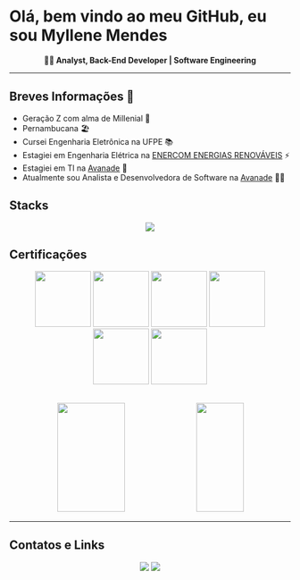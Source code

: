 # **Olá, bem vindo ao meu GitHub, eu sou Myllene Mendes**

<div align="center">
    <b> 👩‍💻 Analyst, Back-End Developer | Software Engineering </b>
</div>

-----------------
## **Breves Informações** 📣
- Geração Z com alma de Millenial :ghost:
- Pernambucana 🏖️
- Cursei Engenharia Eletrônica na UFPE :books:
- Estagiei em Engenharia Elétrica na [ENERCOM ENERGIAS RENOVÁVEIS](http://www.enercom-energias.com/) :zap:
- Estagiei em TI na [Avanade](https://www.avanade.com/pt-br) :rocket:
- Atualmente sou Analista e Desenvolvedora de Software na [Avanade](https://www.avanade.com/pt-br) :woman_technologist:

## **Stacks** 
<div align="center">
    <b> <img align="center" src="https://skillicons.dev/icons?i=vscode,cs,dotnet,java,ts,nodejs,git,azure&theme=dark">
    </b>
</div>

## **Certificações**
<div align="center">
    <a href="https://learn.microsoft.com/pt-br/users/myllenefms/credentials/98aa138d7afb124b" target="_blank"><img src="https://images.credly.com/size/100x100/images/be8fcaeb-c769-4858-b567-ffaaa73ce8cf/image.png" width="100" height="100"></a>
    <a href="https://learn.microsoft.com/pt-br/users/myllenefms/credentials/6b45936506a0a6c9" target="_blank"><img src="https://images.credly.com/size/99x99/images/70eb1e3f-d4de-4377-a062-b20fb29594ea/azure-data-fundamentals-600x600.png" width="100" height="100"></a>
    <a href="https://learn.microsoft.com/pt-br/users/myllenefms/credentials/55d77fea6654c36" target="_blank"><img src="https://consultabd.wordpress.com/wp-content/uploads/2021/05/ai900_00.png" width="100" height="100"></a>
    <a href="https://www.credly.com/badges/daba0485-ff17-466b-bade-8f3fe3b99a63/public_url" target="_blank"><img src="https://images.credly.com/size/100x100/images/787c11c7-306d-43a5-9fe7-bd3b8e7886e6/image.png" width="100" height="100"></a>
    <a href="https://www.credly.com/badges/d25cdf11-2c4b-46c8-90eb-8a0e7f563f1e/public_url" target="_blank"><img src="https://images.credly.com/size/100x100/images/02385bfc-b8e3-46b0-a005-c4c354eff100/image.png" width="100" height="100"></a>
    <a href="https://www.credly.com/badges/6149eca7-6810-4a9c-99ef-687d4b60283c/public_url" target="_blank"><img src="https://images.credly.com/size/340x340/images/f28a92f1-2837-4770-add0-70008be15e89/image.png" width="100" height="100"></a>
</div>

##
<div align="center">  
  
  <img width="49%" height="195px" src="https://github-readme-stats.vercel.app/api?username=myllenefms&show_icons=true&count_private=true&title_color=80F7D4&icon_color=9d00ff&text_color=c9d1d9&bg_color=0d1117&border_color=fff0" /> 
  
  <img width="41%" height="195px" src="https://github-readme-stats.vercel.app/api/top-langs/?username=myllenefms&layout=compact&title_color=80F7D4&text_color=fff&bg_color=0d1117&border_color=fff0" />
  
</div>


------------
## **Contatos e Links**

<div align="center">
    <a href="mailto:myllenefms@hotmail.com" target="_blank"><img src="https://img.shields.io/badge/Outlook-005FF9?style=for-the-badge&logo=mailboxdotorg&logoColor=white"></a>
    <a href="https://www.linkedin.com/in/myllenefms/" target="_blank"><img src="https://img.shields.io/badge/LinkedIn-0077B5?style=for-the-badge&logo=linkedin&logoColor=white"></a>
</div>
